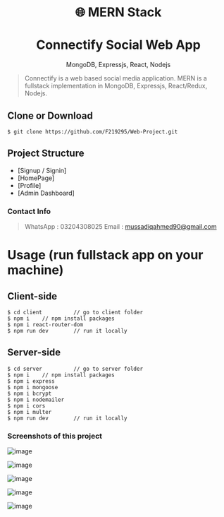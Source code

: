 <h1 align="center">
🌐 MERN Stack
</h1>
<h1 align="center">
  Connectify Social Web App
</h1>

<p align="center">
MongoDB, Expressjs, React, Nodejs
</p>


> Connectify is a web based social media application.
> MERN is a fullstack implementation in MongoDB, Expressjs, React/Redux, Nodejs.


## Clone or Download
```terminal
$ git clone https://github.com/F219295/Web-Project.git

```

## Project Structure
- [Signup / Signin]
- [HomePage]
- [Profile]
- [Admin Dashboard]

### Contact Info

> WhatsApp : 03204308025 
> Email : mussadiqahmed90@gmail.com


# Usage (run fullstack app on your machine)

## Client-side
```terminal
$ cd client          // go to client folder
$ npm i    // npm install packages
$ npm i react-router-dom
$ npm run dev        // run it locally
```
## Server-side

```terminal
$ cd server          // go to server folder
$ npm i    // npm install packages
$ npm i express
$ npm i mongoose
$ npm i bcrypt
$ npm i nodemailer
$ npm i cors
$ npm i multer
$ npm run dev        // run it locally
```

### Screenshots of this project

![image](https://github.com/F219295/Web-Project/assets/100989662/2965a362-eff1-40fb-93ff-6cb693048a2d)

![image](https://github.com/F219295/Web-Project/assets/100989662/62e6621a-01de-4c4b-b324-7acade56d7e8)

![image](https://github.com/F219295/Web-Project/assets/100989662/e73a328f-7f5c-4cd0-9457-7415771b29d8)

![image](https://github.com/F219295/Web-Project/assets/100989662/0b390335-ec38-4ac7-8b72-d10bc415127a)

![image](https://github.com/F219295/Web-Project/assets/100989662/96e96706-c8e2-4967-a8b6-541d5b64c626)




